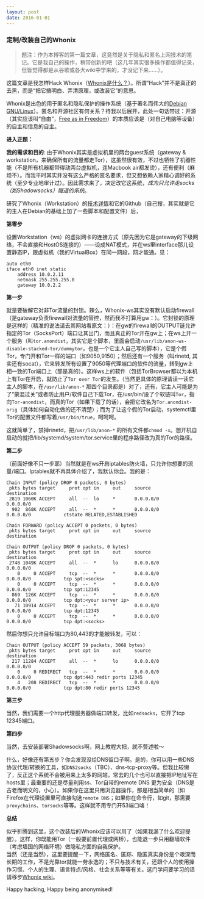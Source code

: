 ```yaml
---
layout: post
date: 2016-01-01
---
```

### 定制/改装自己的Whonix  

> 题注：作为本博客的第一篇文章，这竟然是关于隐私和匿名上网技术的笔记。它是我自己的操作，稍带创新的吧（这几年其实很多操作都值得记录，但皆觉得都是从谷歌或各大wiki中学来的，才没记下来……）。  

这篇文章是我怎样Hack Whonix（[Whonix是什么？](https://whonix.org)）。所谓“Hack”并不是真正的去黑，而是“把它搞明白、弄清原理，或改装它”的意思。  

Whonix是出色的用于匿名和隐私保护的操作系统（基于著名而伟大的[Debian GNU/Linux](https://debian.org)）。匿名和开源社区有何关系？待我以后展开，此处一句话带过：开源（其实应该叫“自由”，[Free as in Freedom](https://www.gnu.org/philosophy/free-sw.html)）的本质应该是（对自己电脑等设备）的自主和信息的自主。

**进入正题：**  

**我的需求和目的**: 由于Whonix其实是虚拟机里的两台guest系统（gateway & workstation，来确保所有的流量都走Tor），这虽然很有效，不过也牺牲了机器性能（不是所有机器都带得动两台虚拟机，连Macbook air都发烫），还有便利（麻烦不）。而我平时其实并没有这么严格的匿名要求，但又想依赖人家精心调好的系统（至少专业地审计过）。因此需求来了，决定改它这系统，_成为只允许走socks（如Shadowsocks）隧道的系统_。

研究了Whonix（Workstation）的[技术详情](https://www.whonix.org/wiki/Design)和它的Github（自己搜，其实就是它的主人在Debian的基础上加了一些脚本和配置文件）后，

**第零步**

设置Workstation（ws）的虚拟网卡的连接方式（原先因为它是gateway的下级网络，不会直接和HostOS连接的）——设成NAT模式，并在ws里interface那儿设置静态IP，跟虚拟机（我的VirtualBox）在同一网段，网才能通。见：

```
auto eth0
iface eth0 inet static
	address 10.0.2.11
	netmask 255.255.255.0
	gateway 10.0.2.2
```

**第一步**

就是要破解它对非Tor流量的封锁。辣么，Whonix-ws其实没有默认启动firewall（是gateway负责firewall对流量的管控，然而我不打算用gw：）。它封锁的原理是这样的（精准的说法请去其网站看原文：）：在gw的firewall的OUTPUT链允许指定的Tor（SocksPort）端口让其出门，而且真正的Tor开在gw上；在ws上开一个服务（叫`tor.anondist`，其实它是个脚本，里面会启动`/usr/lib/anon-ws-disable-stacked-tor/dummytor`，也是一个它主人自己写的脚本），它是个假Tor，专门开和Tor一样的端口（如9050,9150）；然后还有一个服务（叫rinetd, 其实还有socat），它来转发所有设置了9050等代理端口的软件的流量，转到gw上相一致的Tor端口上（那是真的）。这样ws上的软件（包括TorBrowser都以为本机上有Tor在开启，就防止了`Tor over Tor`的发生。（当然更具体的原理请读一读它主人的脚本，在`/usr/lib/anon-*` 那四个目录都是）对了，还有，它主人可能是为了“蒙混过关”或者防止用户/软件自己下载Tor，在/usr/bin/设了个软链叫`Tor`，指向`Tor-anondist`，而真的Tor（如果下载了的话），会把它改名为`Tor.anondist-orig`（具体如何自动化做的还不清楚）；而为了让这个假的Tor启动，systemctl里Tor的配置文件都写着`/usr/bin/true`，呵呵呵。

这就简单了，禁掉rinetd，把`/usr/lib/anon-*` 的所有文件都`chmod -x`。想开机自启动的就把/lib/systemd/system/tor.service里的程序路径改为真的Tor的路径。  

**第二步**

（前面好像不只一步耶）当然就是在ws开启iptables防火墙，只允许你想要的流量/端口。Iptables就不再具体介绍了，我默认你会。我的是：  

```
Chain INPUT (policy DROP 0 packets, 0 bytes)
 pkts bytes target     prot opt in     out     source               destination         
 2819 1060K ACCEPT     all  --  lo     *       0.0.0.0/0            0.0.0.0/0           
  902  868K ACCEPT     all  --  *      *       0.0.0.0/0            0.0.0.0/0            ctstate RELATED,ESTABLISHED

Chain FORWARD (policy ACCEPT 0 packets, 0 bytes)
 pkts bytes target     prot opt in     out     source               destination         

Chain OUTPUT (policy DROP 0 packets, 0 bytes)
 pkts bytes target     prot opt in     out     source               destination         
 2748 1049K ACCEPT     all  --  *      lo      0.0.0.0/0            0.0.0.0/0           
    0     0 ACCEPT     tcp  --  *      *       0.0.0.0/0            0.0.0.0/0            tcp spt:<socks>
    0     0 ACCEPT     tcp  --  *      *       0.0.0.0/0            0.0.0.0/0            tcp spt:12345
  869  126K ACCEPT     tcp  --  *      *       0.0.0.0/0            0.0.0.0/0            tcp dpt:<your server ip>
   71 10914 ACCEPT     tcp  --  *      *       0.0.0.0/0            0.0.0.0/0            tcp dpt:12345
    0     0 ACCEPT     tcp  --  *      *       0.0.0.0/0            0.0.0.0/0            tcp dpt:<socks>
```

然后你想只允许目标端口为80,443的才能被转发，可以：  

```
Chain OUTPUT (policy ACCEPT 59 packets, 3068 bytes)
 pkts bytes target     prot opt in     out     source               destination         
  217 11284 ACCEPT     all  --  *      lo      0.0.0.0/0            0.0.0.0/0           
    0     0 REDIRECT   tcp  --  *      *       0.0.0.0/0            0.0.0.0/0            tcp dpt:443 redir ports 12345
    4   208 REDIRECT   tcp  --  *      *       0.0.0.0/0            0.0.0.0/0            tcp dpt:80 redir ports 12345
```

**第三步**

当然，我们需要一个http代理服务器做端口转发，比如`redsocks`，它开了tcp 12345端口。

**第四步**

当然，去安装部署Shadowsocks啊，网上教程大把，就不赘述啦～

什么，好像还有第五步？你会发现没给DNS留口子啊。是的，你可以用一些DNS协议代理/转换的工具，如`DNS2socks`（TBC）、dns-tcp-proxy等。但我比较懒了，反正这个系统不会被用来上太多的网站，常去的几个也可以直接把IP地址写在hosts里；最重要的还是尽量利用ss、Tor自带的remote DNS 更为安全（DNS是古老而明文的，小心）。如果你在这里只用浏览器操作，那是相当简单的（如Firefox在代理设置里可直接勾选`remote DNS`；如果你在命令行，如git，那需要`proxychains`、`torsocks`等等。这样就不用专门开53端口咯！

**总结**

似乎折腾到这里，这个改装后的Whonix应该可以用了（如果我漏了什么欢迎提醒）。这样，你既能用Tor（一般要前置代理或网桥），也能退一步只用翻墙软件（考虑墙国的网络环境）做隐私方面的自我保护。  
当然（还是当然），这里要提醒一下，网络匿名、匿踪、隐匿真实身份是个艰深而长期的工作，不是光靠tor就能一劳永逸的；不只与技术有关，还跟个人的使用操作习惯、个人的生理、语言特点/风格、社会关系等等有关。这门学问要学习的话请移步[Whonix wiki](https://www.whonix.org/wiki/Documentation)。

Happy hacking, Happy being anonymised!



